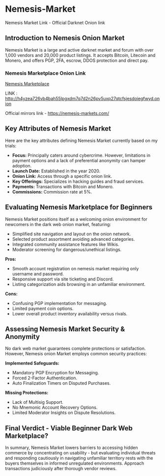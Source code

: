 # Nemesis-Market
Nemesis Market Link - Official Darknet Onion link
## Introduction to Nemesis Onion Market

Nemesis Market is a large and active darknet market and forum with over 1,000 vendors and 20,000 product listings. It accepts Bitcoin, Litecoin and Monero, and offers PGP, 2FA, escrow, DDOS protection and direct pay.

### Nemesis Marketplace Onion Link

[Nemesis Marketplace](http://h4yzea726vb4bah55lpgxdm7q7d2n26pv5uxp27qtcfsjesdoiegfwyd.onion)

LINK : http://h4yzea726vb4bah55lpgxdm7q7d2n26pv5uxp27qtcfsjesdoiegfwyd.onion

Official mirrors link - https://nemesis-markets.com/

## Key Attributes of Nemesis Market

Here are the key attributes defining Nemesis Market currently based on my trials:

- **Focus:** Principally caters around cybercrime. However, limitations in payment options and a lack of preferential anonymity can hamper adoption.
- **Launch Date:** Established in the year 2020.
- **Onion Link:** Access through a specific onion link.
- **Key Offerings:** Specializes in hacking guides and fraud services.
- **Payments:** Transactions with Bitcoin and Monero.
- **Commissions:** Commission rate at 5%.

## Evaluating Nemesis Marketplace for Beginners

Nemesis Market positions itself as a welcoming onion environment for newcomers in the dark web onion market, featuring:

- Simplified site navigation and layout on the onion network.
- Selected product assortment avoiding advanced categories.
- Integrated community assistance features like Wikis.
- Moderator screening for dangerous/unethical listings.

**Pros:**
- Smooth account registration on nemesis market requiring only username and password.
- Responsive support via site ticketing and Discord.
- Listing categorization aids browsing in an unfamiliar environment.

**Cons:**
- Confusing PGP implementation for messaging.
- Limited payment coin options.
- Lower overall product inventory availability versus rivals.

## Assessing Nemesis Market Security & Anonymity

No dark web market guarantees complete protections or satisfaction. However, Nemesis onion Market employs common security practices:

**Implemented Safeguards:**
- Mandatory PGP Encryption for Messaging.
- Forced 2-Factor Authentication.
- Auto Finalization Timers on Disputed Purchases.

**Missing Protections:**
- Lack of Multisig Support.
- No Mnemonic Account Recovery Options.
- Limited Moderator Insights on Dispute Resolutions.

## Final Verdict - Viable Beginner Dark Web Marketplace?

In summary, Nemesis Market lowers barriers to accessing hidden commerce by concentrating on usability - but evaluating individual threats and responding cautiously in navigating unfamiliar territory rests with the buyers themselves in informed unregulated environments. Approach transactions judiciously after thorough vendor reviews.

